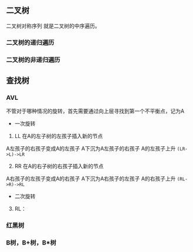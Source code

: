 ## 二叉树

二叉树对称序列 就是二叉树的中序遍历。

### 二叉树的递归遍历

### 二叉树的非递归遍历


## 查找树
### AVL 
不管对于哪种情况的旋转，首先需要通过向上层寻找到第一个不平衡点，记为A

* 一次旋转
1. LL
在A的左子树的左孩子插入新的节点

A左孩子的右孩子变成A的左孩子   A下沉为A左孩子的右孩子  A的左孩子上升 `(LR->L)->LR`

2. RR
在A的右子树的右孩子插入新的节点

A右孩子的左孩子变成A的右孩子   A下沉为A右孩子的左孩子  A的右孩子上升 `(RL->R)->RL`

* 二次旋转
3. RL：



### 红黑树
### B树，B+树，B*树 

